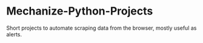 # Mechanize-Python-Projects
Short projects to automate scraping data from the browser, mostly useful as alerts.
